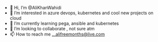 - 👋 Hi, I’m @AliKhanWahidi
- 👀 I’m interested in azure devops, kubernetes and cool new projects on cloud
- 🌱 I’m currently learning pega, ansible and kubernetes
- 💞️ I’m looking to collaborate , not sure atm 
- 📫 How to reach me ...alifreemonths@live.com

<!---
AliKhanWahidi/AliKhanWahidi is a ✨ special ✨ repository because its `README.md` (this file) appears on your GitHub profile.
You can click the Preview link to take a look at your changes.
--->
